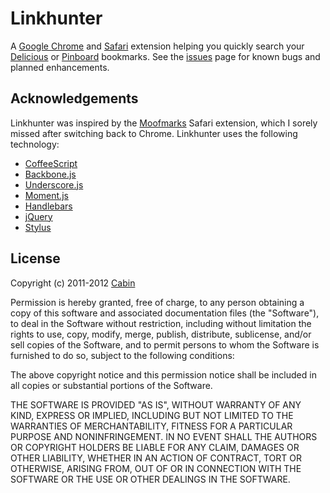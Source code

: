 Linkhunter
==========

A [Google Chrome][] and [Safari][] extension helping you quickly search your [Delicious][] or
[Pinboard][] bookmarks. See the [issues][] page for known bugs and
planned enhancements.


Acknowledgements
----------------

Linkhunter was inspired by the [Moofmarks][] Safari extension, which I sorely
missed after switching back to Chrome. Linkhunter uses the following
technology:

* [CoffeeScript][]
* [Backbone.js][]
* [Underscore.js][]
* [Moment.js][]
* [Handlebars][]
* [jQuery][]
* [Stylus][]


License
-------

Copyright (c) 2011-2012 [Cabin][]

Permission is hereby granted, free of charge, to any person obtaining a copy of
this software and associated documentation files (the "Software"), to deal in
the Software without restriction, including without limitation the rights to
use, copy, modify, merge, publish, distribute, sublicense, and/or sell copies
of the Software, and to permit persons to whom the Software is furnished to do
so, subject to the following conditions: 

The above copyright notice and this permission notice shall be included in all
copies or substantial portions of the Software.

THE SOFTWARE IS PROVIDED "AS IS", WITHOUT WARRANTY OF ANY KIND, EXPRESS OR
IMPLIED, INCLUDING BUT NOT LIMITED TO THE WARRANTIES OF MERCHANTABILITY,
FITNESS FOR A PARTICULAR PURPOSE AND NONINFRINGEMENT. IN NO EVENT SHALL THE
AUTHORS OR COPYRIGHT HOLDERS BE LIABLE FOR ANY CLAIM, DAMAGES OR OTHER
LIABILITY, WHETHER IN AN ACTION OF CONTRACT, TORT OR OTHERWISE, ARISING FROM,
OUT OF OR IN CONNECTION WITH THE SOFTWARE OR THE USE OR OTHER DEALINGS IN THE
SOFTWARE. 


[Cabin]: http://madebycabin.com/
[Google Chrome]: http://www.google.com/chrome
[Safari]: http://www.apple.com/safari/
[Delicious]: http://www.delicious.com/
[Pinboard]: http://pinboard.in/
[issues]: https://github.com/cabin/linkhunter/issues
[Moofmarks]: http://canisbos.com/moofmarks
[CoffeeScript]: http://jashkenas.github.com/coffee-script/
[Backbone.js]: http://documentcloud.github.com/backbone/
[Underscore.js]: http://documentcloud.github.com/underscore/
[Moment.js]: http://momentjs.com/
[jQuery]: http://jquery.com/
[Stylus]: http://learnboost.github.com/stylus/
[Handlebars]: http://handlebarsjs.com
